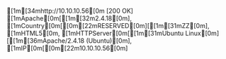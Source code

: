 [1m[34mhttp://10.10.10.56[0m [200 OK] [1mApache[0m[[1m[32m2.4.18[0m], [1mCountry[0m[[0m[22mRESERVED[0m][[1m[31mZZ[0m], [1mHTML5[0m, [1mHTTPServer[0m[[1m[31mUbuntu Linux[0m][[1m[36mApache/2.4.18 (Ubuntu)[0m], [1mIP[0m[[0m[22m10.10.10.56[0m]
